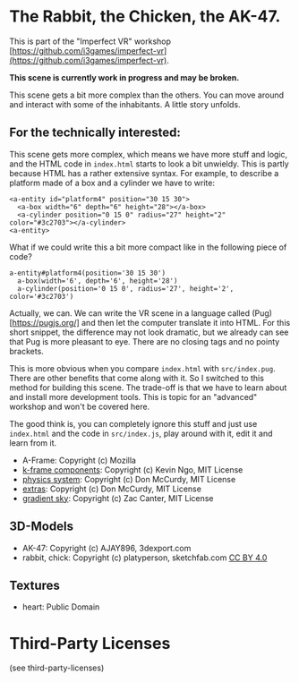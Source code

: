 # The Rabbit, the Chicken, the AK-47.

This is part of the "Imperfect VR" workshop [https://github.com/i3games/imperfect-vr](https://github.com/i3games/imperfect-vr).

**This scene is currently work in progress and may be broken.**

This scene gets a bit more complex than the others. You can move around and interact with some of the inhabitants. A little story unfolds.

## For the technically interested:

This scene gets more complex, which means we have more stuff and logic, and the HTML code in `index.html` starts to look a bit unwieldy. This is partly because HTML has a rather extensive syntax. For example, to describe a platform made of a box and a cylinder we have to write:

```
<a-entity id="platform4" position="30 15 30">
  <a-box width="6" depth="6" height="28"></a-box>
  <a-cylinder position="0 15 0" radius="27" height="2" color="#3c2703"></a-cylinder>
<a-entity>
```
What if we could write this a bit more compact like in the following piece of code?

```
a-entity#platform4(position='30 15 30')
  a-box(width='6', depth='6', height='28')
  a-cylinder(position='0 15 0', radius='27', height='2', color='#3c2703')
```

Actually, we can. We can write the VR scene in a language called (Pug)[https://pugjs.org/] and then let the computer translate it into HTML. For this short snippet, the difference may not look dramatic, but we already can see that Pug is more pleasant to eye. There are no closing tags and no pointy brackets.

This is more obvious when you compare `index.html` with `src/index.pug`. There are other benefits that come along with it. So I switched to this method for building this scene. The trade-off is that we have to learn about and install more development tools. This is topic for an  "advanced" workshop and won't be covered here.

The good think is, you can completely ignore this stuff and just use `index.html` and the code in `src/index.js`, play around with it, edit it and learn from it.  

* A-Frame: Copyright (c) Mozilla
* [k-frame components](https://github.com/ngokevin/k-frame): Copyright (c) Kevin Ngo, MIT License
* [physics system](https://github.com/donmccurdy/aframe-physics-system): Copyright (c) Don McCurdy, MIT License
* [extras](https://github.com/donmccurdy/aframe-extras): Copyright (c) Don McCurdy, MIT License
* [gradient sky](https://github.com/zcanter/aframe-gradient-sky): Copyright (c) Zac Canter, MIT License

## 3D-Models
* AK-47: Copyright (c) AJAY896, 3dexport.com
* rabbit, chick: Copyright (c) platyperson, sketchfab.com [CC BY 4.0](http://creativecommons.org/licenses/by/4.0/)

## Textures
* heart: Public Domain

# Third-Party Licenses
(see third-party-licenses)
